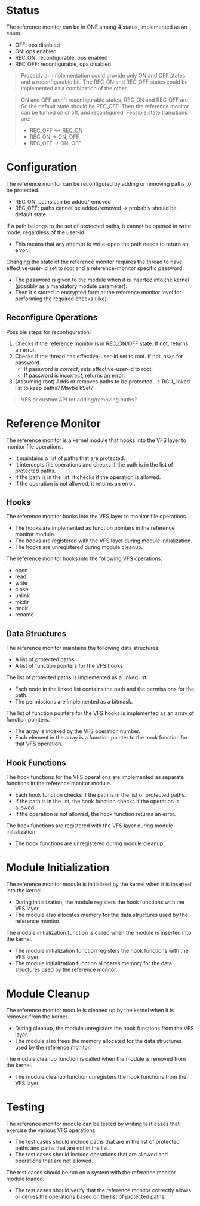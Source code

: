 # Status
The reference monitor can be in ONE among 4 status, implemented as an enum.
- OFF: ops disabled
- ON: ops enabled
- REC_ON: reconfigurable, ops enabled
- REC_OFF: reconfigurable, ops disabled

> Probably an implementation could provide only ON and OFF states and a reconfigurable bit. The REC_ON and REC_OFF states could be implemented as a combination of the other.

> ON and OFF aren't reconfigurable states, REC_ON and REC_OFF are. So the default state should be REC_OFF. Then the reference monitor can be turned on or off, and reconfigured.
> Feasible state transitions are:
> - REC_OFF <-> REC_ON
> - REC_ON -> ON, OFF
> - REC_OFF -> ON, OFF


# Configuration
The reference monitor can be reconfigured by adding or removing paths to be protected.
- REC_ON: paths can be added/removed
- REC_OFF: paths cannot be added/removed -> probably should be default state

If a path belongs to the set of protected paths, it cannot be opened in write mode, regardless of the user-id.
- This means that any attempt to write-open the path needs to return an error.

Changing the state of the reference monitor requires the thread to have effective-user-id set to root and a reference-monitor specific password.
- The password is given to the module when it is inserted into the kernel (possibly as a mandatory module parameter). 
- Then it's stored in encrypted form at the reference monitor level for performing the required checks (like).

## Reconfigure Operations
Possible steps for reconfiguration:
1. Checks if the reference monitor is in REC_ON/OFF state. If not, returns an error.
2. Checks if the thread has effective-user-id set to root. If not, asks for password. 
    - If password is *correct*, sets effective-user-id to root.
    - If password is *incorrect*, returns an error.
3. (Assuming root) Adds or removes paths to be protected. -> RCU_linked-list to keep paths? Maybe kSet?

> VFS or custom API for adding/removing paths?

# Reference Monitor
The reference monitor is a kernel module that hooks into the VFS layer to monitor file operations.
- It maintains a list of paths that are protected.
- It intercepts file operations and checks if the path is in the list of protected paths.
- If the path is in the list, it checks if the operation is allowed.
- If the operation is not allowed, it returns an error.

## Hooks
The reference monitor hooks into the VFS layer to monitor file operations.
- The hooks are implemented as function pointers in the reference monitor module.
- The hooks are registered with the VFS layer during module initialization.
- The hooks are unregistered during module cleanup.

The reference monitor hooks into the following VFS operations:
- open
- read
- write
- close
- unlink
- mkdir
- rmdir
- rename

## Data Structures
The reference monitor maintains the following data structures:
- A list of protected paths
- A list of function pointers for the VFS hooks

The list of protected paths is implemented as a linked list.
- Each node in the linked list contains the path and the permissions for the path.
- The permissions are implemented as a bitmask.

The list of function pointers for the VFS hooks is implemented as an array of function pointers.
- The array is indexed by the VFS operation number.
- Each element in the array is a function pointer to the hook function for that VFS operation.

## Hook Functions
The hook functions for the VFS operations are implemented as separate functions in the reference monitor module.
- Each hook function checks if the path is in the list of protected paths.
- If the path is in the list, the hook function checks if the operation is allowed.
- If the operation is not allowed, the hook function returns an error.

The hook functions are registered with the VFS layer during module initialization.
- The hook functions are unregistered during module cleanup.

# Module Initialization
The reference monitor module is initialized by the kernel when it is inserted into the kernel.
- During initialization, the module registers the hook functions with the VFS layer.
- The module also allocates memory for the data structures used by the reference monitor.

The module initialization function is called when the module is inserted into the kernel.
- The module initialization function registers the hook functions with the VFS layer.
- The module initialization function allocates memory for the data structures used by the reference monitor.

# Module Cleanup
The reference monitor module is cleaned up by the kernel when it is removed from the kernel.
- During cleanup, the module unregisters the hook functions from the VFS layer.
- The module also frees the memory allocated for the data structures used by the reference monitor.

The module cleanup function is called when the module is removed from the kernel.
- The module cleanup function unregisters the hook functions from the VFS layer.

# Testing
The reference monitor module can be tested by writing test cases that exercise the various VFS operations.
- The test cases should include paths that are in the list of protected paths and paths that are not in the list.
- The test cases should include operations that are allowed and operations that are not allowed.

The test cases should be run on a system with the reference monitor module loaded.
- The test cases should verify that the reference monitor correctly allows or denies the operations based on the list of protected paths.

